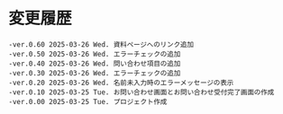 # 変更履歴

	-ver.0.60 2025-03-26 Wed. 資料ページへのリンク追加
	-ver.0.50 2025-03-26 Wed. エラーチェックの追加
	-ver.0.40 2025-03-26 Wed. 問い合わせ項目の追加
	-ver.0.30 2025-03-26 Wed. エラーチェックの追加
	-ver.0.20 2025-03-26 Wed. 名前未入力時のエラーメッセージの表示
	-ver.0.10 2025-03-25 Tue. お問い合わせ画面とお問い合わせ受付完了画面の作成
	-ver.0.00 2025-03-25 Tue. プロジェクト作成
